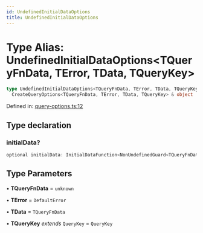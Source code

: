 ```yaml
---
id: UndefinedInitialDataOptions
title: UndefinedInitialDataOptions
---
```


<!-- DO NOT EDIT: this page is autogenerated from the type comments -->

# Type Alias: UndefinedInitialDataOptions\<TQueryFnData, TError, TData, TQueryKey\>

```ts
type UndefinedInitialDataOptions<TQueryFnData, TError, TData, TQueryKey> =
  CreateQueryOptions<TQueryFnData, TError, TData, TQueryKey> & object
```

Defined in: [query-options.ts:12](https://github.com/TanStack/query/blob/main/packages/angular-query-experimental/src/query-options.ts#L12)

## Type declaration

### initialData?

```ts
optional initialData: InitialDataFunction<NonUndefinedGuard<TQueryFnData>>;
```

## Type Parameters

• **TQueryFnData** = `unknown`

• **TError** = `DefaultError`

• **TData** = `TQueryFnData`

• **TQueryKey** _extends_ `QueryKey` = `QueryKey`
